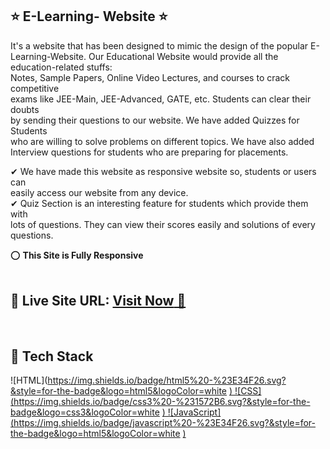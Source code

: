 ## ⭐ E-Learning- Website ⭐

It's a website that has been designed to mimic the design of the popular E-Learning-Website.
Our Educational Website would provide all the education-related stuffs:  
Notes, Sample Papers, Online Video Lectures, and courses to crack competitive  
exams like JEE-Main, JEE-Advanced, GATE, etc. Students can clear their doubts  
by sending their questions to our website. We have added Quizzes for Students  
who are willing to solve problems on different topics. We have also added  
Interview questions for students who are preparing for placements.  
  
✔ We have made this website as responsive website so, students or users can  
   easily access our website from  any device.  
✔ Quiz Section is an interesting feature for students which provide them with  
   lots of questions. They can view their scores easily and solutions of every questions.  

⭕ **This Site is Fully Responsive**
<br>
<br>

## 📌 **Live Site URL:** <a href="https://vishal-66.github.io/E-Learning-Website/">**Visit Now** 🚀</a>

<br>

## 📌 Tech Stack

![HTML](https://img.shields.io/badge/html5%20-%23E34F26.svg?&style=for-the-badge&logo=html5&logoColor=white <a href="https://vishal-66.github.io/E-Learning-Website/">)
![CSS](https://img.shields.io/badge/css3%20-%231572B6.svg?&style=for-the-badge&logo=css3&logoColor=white <a href="https://vishal-66.github.io/E-Learning-Website/">)
![JavaScript](https://img.shields.io/badge/javascript%20-%23E34F26.svg?&style=for-the-badge&logo=html5&logoColor=white <a href="https://vishal-66.github.io/E-Learning-Website/">)

<br>
<br>











